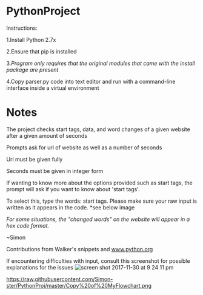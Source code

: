 # PythonProject

Instructions:

1.Install Python 2.7x

2.Ensure that pip is installed

3._Program only requires that the original modules that came with the install package are present_

4.Copy parser.py code into text editor and run with a command-line interface inside a virtual environment




# Notes

The project checks start tags, data, and word changes of a given website after a given amount of seconds

Prompts ask for url of website as well as a number of seconds

Url must be given fully

Seconds must be given in integer form

If wanting to know more about the options provided such as start tags, the prompt will ask if you want to know about 'start tags'. 

To select this, type the words: start tags. Please make sure your raw input is written as it appears in the code.    *see below image

_For some situations, the "changed words" on the website will appear in a hex code format._



~Simon

Contributions from Walker's snippets and www.python.org

If encountering difficulties with input, consult this screenshot for possible explanations for the issues
![screen shot 2017-11-30 at 9 24 11 pm](https://user-images.githubusercontent.com/33040932/33469040-260796b2-d615-11e7-80ad-b680f68a90bf.png)

https://raw.githubusercontent.com/Simon-ster/PythonProj/master/Copy%20of%20MyFlowchart.png
